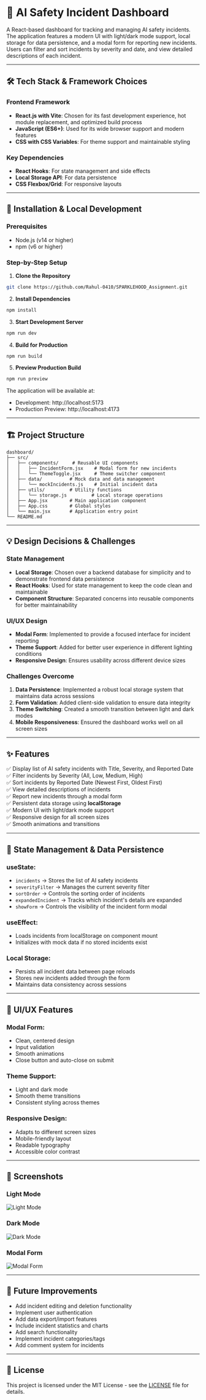 # 🚨 AI Safety Incident Dashboard

A React-based dashboard for tracking and managing AI safety incidents. The application features a modern UI with light/dark mode support, local storage for data persistence, and a modal form for reporting new incidents. Users can filter and sort incidents by severity and date, and view detailed descriptions of each incident.

---

## 🛠️ Tech Stack & Framework Choices

### Frontend Framework
- **React.js with Vite**: Chosen for its fast development experience, hot module replacement, and optimized build process
- **JavaScript (ES6+)**: Used for its wide browser support and modern features
- **CSS with CSS Variables**: For theme support and maintainable styling

### Key Dependencies
- **React Hooks**: For state management and side effects
- **Local Storage API**: For data persistence
- **CSS Flexbox/Grid**: For responsive layouts

---

## 🚀 Installation & Local Development

### Prerequisites
- Node.js (v14 or higher)
- npm (v6 or higher)

### Step-by-Step Setup

1. **Clone the Repository**
```bash
git clone https://github.com/Rahul-0410/SPARKLEHOOD_Assignment.git
```

2. **Install Dependencies**
```bash
npm install
```

3. **Start Development Server**
```bash
npm run dev
```

4. **Build for Production**
```bash
npm run build
```

5. **Preview Production Build**
```bash
npm run preview
```

The application will be available at:
- Development: http://localhost:5173
- Production Preview: http://localhost:4173

---

## 🏗️ Project Structure

```
dashboard/
├── src/
│   ├── components/     # Reusable UI components
│   │   ├── IncidentForm.jsx    # Modal form for new incidents
│   │   └── ThemeToggle.jsx     # Theme switcher component
│   ├── data/          # Mock data and data management
│   │   └── mockIncidents.js    # Initial incident data
│   ├── utils/         # Utility functions
│   │   └── storage.js         # Local storage operations
│   ├── App.jsx        # Main application component
│   ├── App.css        # Global styles
│   └── main.jsx       # Application entry point
└── README.md
```

---

## 💡 Design Decisions & Challenges

### State Management
- **Local Storage**: Chosen over a backend database for simplicity and to demonstrate frontend data persistence
- **React Hooks**: Used for state management to keep the code clean and maintainable
- **Component Structure**: Separated concerns into reusable components for better maintainability

### UI/UX Design
- **Modal Form**: Implemented to provide a focused interface for incident reporting
- **Theme Support**: Added for better user experience in different lighting conditions
- **Responsive Design**: Ensures usability across different device sizes

### Challenges Overcome
1. **Data Persistence**: Implemented a robust local storage system that maintains data across sessions
2. **Form Validation**: Added client-side validation to ensure data integrity
3. **Theme Switching**: Created a smooth transition between light and dark modes
4. **Mobile Responsiveness**: Ensured the dashboard works well on all screen sizes

---

## ✨ Features

✅ Display list of AI safety incidents with Title, Severity, and Reported Date  
✅ Filter incidents by Severity (All, Low, Medium, High)  
✅ Sort incidents by Reported Date (Newest First, Oldest First)  
✅ View detailed descriptions of incidents  
✅ Report new incidents through a modal form  
✅ Persistent data storage using **localStorage**  
✅ Modern UI with light/dark mode support  
✅ Responsive design for all screen sizes  
✅ Smooth animations and transitions  

---

## 💾 State Management & Data Persistence

### useState:
- `incidents` → Stores the list of AI safety incidents
- `severityFilter` → Manages the current severity filter
- `sortOrder` → Controls the sorting order of incidents
- `expandedIncident` → Tracks which incident's details are expanded
- `showForm` → Controls the visibility of the incident form modal

### useEffect:
- Loads incidents from localStorage on component mount
- Initializes with mock data if no stored incidents exist

### Local Storage:
- Persists all incident data between page reloads
- Stores new incidents added through the form
- Maintains data consistency across sessions

---

## 🎨 UI/UX Features

### Modal Form:
- Clean, centered design
- Input validation
- Smooth animations
- Close button and auto-close on submit

### Theme Support:
- Light and dark mode
- Smooth theme transitions
- Consistent styling across themes

### Responsive Design:
- Adapts to different screen sizes
- Mobile-friendly layout
- Readable typography
- Accessible color contrast

---

## 📱 Screenshots

### Light Mode
![Light Mode](./images/light.png)

### Dark Mode
![Dark Mode](./images/dark.png)

### Modal Form
![Modal Form](./images/form.png)

---

## 🔧 Future Improvements

- Add incident editing and deletion functionality
- Implement user authentication
- Add data export/import features
- Include incident statistics and charts
- Add search functionality
- Implement incident categories/tags
- Add comment system for incidents

---

## 📝 License

This project is licensed under the MIT License - see the [LICENSE](LICENSE) file for details.
